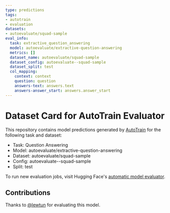```yaml
---
type: predictions
tags:
- autotrain
- evaluation
datasets:
- autoevaluate/squad-sample
eval_info:
  task: extractive_question_answering
  model: autoevaluate/extractive-question-answering
  metrics: []
  dataset_name: autoevaluate/squad-sample
  dataset_config: autoevaluate--squad-sample
  dataset_split: test
  col_mapping:
    context: context
    question: question
    answers-text: answers.text
    answers-answer_start: answers.answer_start
---
```

# Dataset Card for AutoTrain Evaluator

This repository contains model predictions generated by [AutoTrain](https://huggingface.co/autotrain) for the following task and dataset:

* Task: Question Answering
* Model: autoevaluate/extractive-question-answering
* Dataset: autoevaluate/squad-sample
* Config: autoevaluate--squad-sample
* Split: test

To run new evaluation jobs, visit Hugging Face's [automatic model evaluator](https://huggingface.co/spaces/autoevaluate/model-evaluator).

## Contributions

Thanks to [@lewtun](https://huggingface.co/lewtun) for evaluating this model.